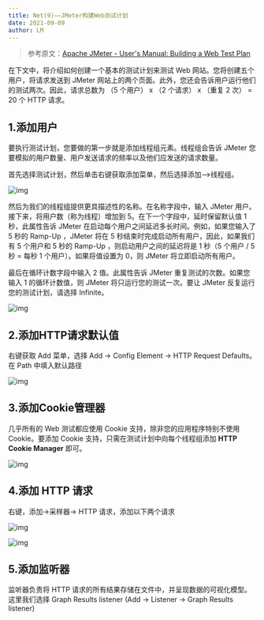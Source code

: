 ```yaml
---
title: Net(9)——JMeter构建Web测试计划
date: 2021-09-09
author: LM
---
```


> 参考原文：[Apache JMeter - User's Manual: Building a Web Test Plan](https://jmeter.apache.org/usermanual/build-web-test-plan.html)

‎在下文中，将介绍如何创建一个基本‎‎的测试计划‎‎来测试 Web 网站。您将创建五个用户，将请求发送到 JMeter 网站上的两个页面。此外，您还会告诉用户运行他们的测试两次。因此，请求总数为 （5 个用户） x （2 个请求） x （重复 2 次） = 20 个 HTTP 请求。

## 1.添加用户

要执行测试计划，您要做的第一步就是添加‎‎线程组‎‎元素。线程组会告诉 JMeter 您要模拟的用户数量、用户发送请求的频率以及他们应发送的请求数量。‎

首先选择测试计划，然后单击右键获取添加菜单，然后选择添加—>线程组。‎

![img](https://jmeter.apache.org/images/screenshots/webtest/threadgroup.png)

然后为我们的线程组提供更具描述性的名称。在名称字段中，输入 JMeter 用户。‎接下来，将用户数（称为线程）增加到 5。‎‎在下一个字段中，延时保留默认值 1 秒，此属性告诉 JMeter 在启动每个用户之间延迟多长时间。例如，如果您输入了 5 秒的 Ramp-Up ，JMeter 将在 5 秒结束时完成启动所有用户，因此，如果我们有 5 个用户和 5 秒的 Ramp-Up ，则启动用户之间的延迟将是 1 秒（5 个用户 / 5 秒 = 每秒 1 个用户）。如果将值设置为 0，则 JMeter 将立即启动所有用户。‎

‎最后在循环计数字段中输入 2 值。此属性告诉 JMeter 重复测试的次数。如果您输入 1 的循环计数值，则 JMeter 将只运行您的测试一次。要让 JMeter 反复运行您的测试计划，请选择 Infinite。

![img](https://jmeter.apache.org/images/screenshots/webtest/threadgroup2.png)

## 2.添加HTTP请求默认值

右键获取 Add 菜单，选择 Add → Config Element → HTTP Request Defaults。在 Path 中填入默认路径

![img](https://jmeter.apache.org/images/screenshots/webtest/http-defaults2.png)

## 3.添加Cookie管理器

几乎所有的 Web 测试都应使用 Cookie 支持，除非您的应用程序特别不使用 Cookie。要添加 Cookie 支持，只需在测试计划中向每个线程组添加 **HTTP Cookie Manager** 即可。

![img](https://jmeter.apache.org/images/screenshots/webtest/http-cookie-manager.png)

## 4.添加 HTTP 请求

右键，添加→采样器→ HTTP 请求，添加以下两个请求

![img](https://jmeter.apache.org/images/screenshots/webtest/http-request1.png)

![img](https://jmeter.apache.org/images/screenshots/webtest/http-request2.png)

## 5.添加监听器

监听器负责将 HTTP 请求的所有结果存储在文件中，并呈现数据的可视化模型。‎这里我们选择 Graph Results listener (Add → Listener → Graph Results listener)



